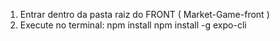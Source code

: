 1. Entrar dentro da pasta raiz do FRONT ( Market-Game-front )
2. Execute no terminal: 
    npm install
    npm install -g expo-cli
